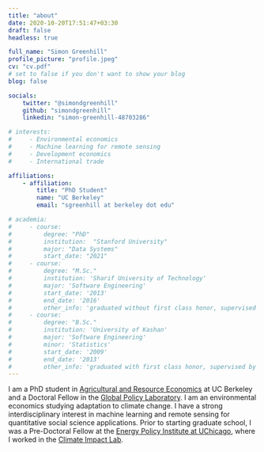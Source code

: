 ```yaml
---
title: "about"
date: 2020-10-20T17:51:47+03:30
draft: false
headless: true

full_name: "Simon Greenhill"
profile_picture: "profile.jpeg"
cv: "cv.pdf"
# set to false if you don't want to show your blog
blog: false

socials:
    twitter: "@simondgreenhill"
    github: "simondgreenhill"
    linkedin: "simon-greenhill-48703286"

# interests:
#     - Environmental economics
#     - Machine learning for remote sensing
#     - Development economics
#     - International trade

affiliations:
    - affiliation:
        title: "PhD Student"
        name: "UC Berkeley"
        email: "sgreenhill at berkeley dot edu"

# academia:
#     - course:
#         degree: "PhD"
#         institution:  "Stanford University"
#         major: "Data Systems"
#         start_date: "2021"
#     - course:
#         degree: "M.Sc."
#         institution: 'Sharif University of Technology'
#         major: 'Software Engineering'
#         start_date: '2013'
#         end_date: '2016'
#         other_info: 'graduated without first class honor, supervised by Prof. Very Cool!'
#     - course:
#         degree: "B.Sc."
#         institution: 'University of Kashan'
#         major: 'Software Engineering'
#         minor: 'Statistics'
#         start_date: '2009'
#         end_date: '2013'
#         other_info: 'graduated with first class honor, supervised by Prof.  Cool!'
---
```


I am a PhD student in [Agricultural and Resource Economics](http://www.are.berkeley.edu) at UC Berkeley and a Doctoral Fellow in the [Global Policy Laboratory](http://www.globalpolicy.science/). I am an environmental economics studying adaptation to climate change. I have a strong interdisciplinary interest in machine learning and remote sensing for quantitative social science applications. Prior to starting graduate school, I was a Pre-Doctoral Fellow at the [Energy Policy Institute at UChicago](https://epic.uchicago.edu/), where I worked in the [Climate Impact Lab](http://www.impactlab.org).
